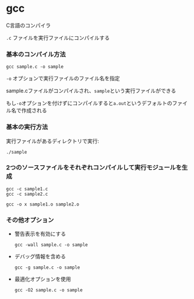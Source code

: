 # gcc

C言語のコンパイラ

`.c` ファイルを実行ファイルにコンパイルする

### 基本のコンパイル方法

```
gcc sample.c -o sample
```

`-o` オプションで実行ファイルのファイル名を指定

sample.cファイルがコンパイルされ、`sample`という実行ファイルができる

もし`-o`オプションを付けずにコンパイルすると`a.out`というデフォルトのファイル名で作成される

### 基本の実行方法

実行ファイルがあるディレクトリで実行:

```
./sample
```

### 2つのソースファイルをそれぞれコンパイルして実行モジュールを生成

```
gcc -c sample1.c
gcc -c sample2.c

gcc -o x sample1.o sample2.o
```

### その他オプション

- 警告表示を有効にする
  ```
  gcc -wall sample.c -o sample
  ```

- デバッグ情報を含める
  ```
  gcc -g sample.c -o sample
  ```

- 最適化オプションを使用
  ```
  gcc -O2 sample.c -o sample
  ```


